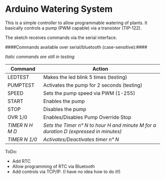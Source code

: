 
# Arduino Watering System #
This is a simple controller to allow programmable watering of plants. It basically controls a pump (PWM capable) via a transistor (TIP-122). 

The sketch receives commands via the serial interface.

####Commands available over serial/bluetooth (case-sensitive):####

*Italic commands are still in testing*

| Command   		| Action         |
| ---------------	| ----------- |
| LEDTEST   		| Makes the led blink 5 times (testing)     																|
| PUMPTEST  		| Activates the pump for 2 seconds (testing)																| 
| SPEED     		| Sets the pump speed via PWM (1-255)       																|
| START     		| Enables the pump                          																|
| STOP      		| Disables the pump                        														 		|
| OVR 1/0   		| Enables/Disables Pump Override Stop       																|
| *TIMER N H M D*	| *Sets the Timer n° N to hour H and minute M for a duration D (expressed in minutes)* 	|
| *TIMER N 1/0*	| *Activates/Deactivates timer n° N*																		|


ToDo:
* Add RTC 
* Allow programming of RTC via Bluetooth
* Add controls via TCP/IP. (I have no idea how to do it!)
